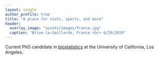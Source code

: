 ```yaml
---
layout: single
author_profile: true
title: "A place for stats, sports, and more"
header:
  overlay_image: "assets/images/france.jpg"
  caption: "Brive-la-Gaillarde, France <br> 6/29/2019"
---
```

Current PhD candidate in [biostatistics](https://www.biostat.ucla.edu/) at the University of California, Los Angeles.
